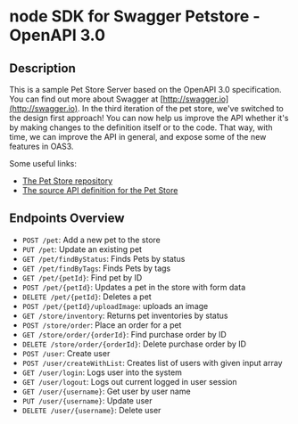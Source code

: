# node SDK for Swagger Petstore - OpenAPI 3.0

## Description
This is a sample Pet Store Server based on the OpenAPI 3.0 specification.  You can find out more about
Swagger at [http://swagger.io](http://swagger.io). In the third iteration of the pet store, we've switched to the design first approach!
You can now help us improve the API whether it's by making changes to the definition itself or to the code.
That way, with time, we can improve the API in general, and expose some of the new features in OAS3.

Some useful links:
- [The Pet Store repository](https://github.com/swagger-api/swagger-petstore)
- [The source API definition for the Pet Store](https://github.com/swagger-api/swagger-petstore/blob/master/src/main/resources/openapi.yaml)

## Endpoints Overview
- `POST /pet`: Add a new pet to the store
- `PUT /pet`: Update an existing pet
- `GET /pet/findByStatus`: Finds Pets by status
- `GET /pet/findByTags`: Finds Pets by tags
- `GET /pet/{petId}`: Find pet by ID
- `POST /pet/{petId}`: Updates a pet in the store with form data
- `DELETE /pet/{petId}`: Deletes a pet
- `POST /pet/{petId}/uploadImage`: uploads an image
- `GET /store/inventory`: Returns pet inventories by status
- `POST /store/order`: Place an order for a pet
- `GET /store/order/{orderId}`: Find purchase order by ID
- `DELETE /store/order/{orderId}`: Delete purchase order by ID
- `POST /user`: Create user
- `POST /user/createWithList`: Creates list of users with given input array
- `GET /user/login`: Logs user into the system
- `GET /user/logout`: Logs out current logged in user session
- `GET /user/{username}`: Get user by user name
- `PUT /user/{username}`: Update user
- `DELETE /user/{username}`: Delete user